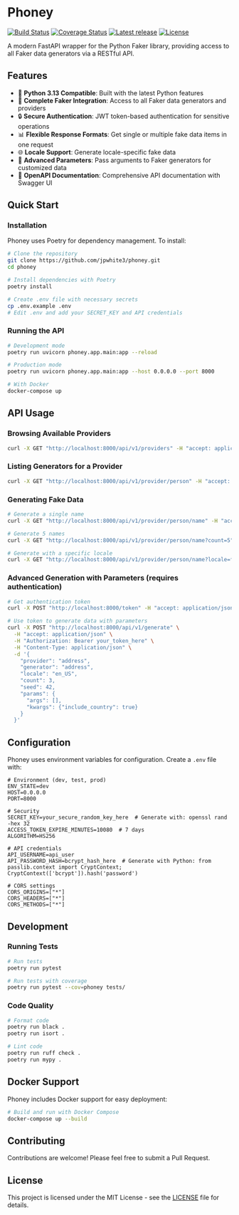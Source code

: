 # Phoney

[![Build Status](https://github.com/jpwhite3/gitinspector/actions/workflows/python-package.yml/badge.svg)](https://github.com/jpwhite3/phoney/actions/workflows/python-package.yml)
[![Coverage Status](https://coveralls.io/repos/github/jpwhite3/phoney/badge.svg?branch=main)](https://coveralls.io/github/jpwhite3/phoney?branch=main)
[![Latest release](https://img.shields.io/github/release/jpwhite3/phoney.svg?style=flat-square)](https://github.com/jpwhite3/phoney/releases/latest)
[![License](https://img.shields.io/github/license/jpwhite3/phoney.svg?style=flat-square)](https://github.com/jpwhite3/phoney/blob/master/LICENSE.txt)

A modern FastAPI wrapper for the Python Faker library, providing access to all Faker data generators via a RESTful API.

## Features

- 🚀 **Python 3.13 Compatible**: Built with the latest Python features
- 🔄 **Complete Faker Integration**: Access to all Faker data generators and providers
- 🔒 **Secure Authentication**: JWT token-based authentication for sensitive operations
- 📊 **Flexible Response Formats**: Get single or multiple fake data items in one request
- 🌐 **Locale Support**: Generate locale-specific fake data
- 🧩 **Advanced Parameters**: Pass arguments to Faker generators for customized data
- 📝 **OpenAPI Documentation**: Comprehensive API documentation with Swagger UI

## Quick Start

### Installation

Phoney uses Poetry for dependency management. To install:

```bash
# Clone the repository
git clone https://github.com/jpwhite3/phoney.git
cd phoney

# Install dependencies with Poetry
poetry install

# Create .env file with necessary secrets
cp .env.example .env
# Edit .env and add your SECRET_KEY and API credentials
```

### Running the API

```bash
# Development mode
poetry run uvicorn phoney.app.main:app --reload

# Production mode
poetry run uvicorn phoney.app.main:app --host 0.0.0.0 --port 8000

# With Docker
docker-compose up
```

## API Usage

### Browsing Available Providers

```bash
curl -X GET "http://localhost:8000/api/v1/providers" -H "accept: application/json"
```

### Listing Generators for a Provider

```bash
curl -X GET "http://localhost:8000/api/v1/provider/person" -H "accept: application/json"
```

### Generating Fake Data

```bash
# Generate a single name
curl -X GET "http://localhost:8000/api/v1/provider/person/name" -H "accept: application/json"

# Generate 5 names
curl -X GET "http://localhost:8000/api/v1/provider/person/name?count=5" -H "accept: application/json"

# Generate with a specific locale
curl -X GET "http://localhost:8000/api/v1/provider/person/name?locale=fr_FR" -H "accept: application/json"
```

### Advanced Generation with Parameters (requires authentication)

```bash
# Get authentication token
curl -X POST "http://localhost:8000/token" -H "accept: application/json" -H "Content-Type: application/x-www-form-urlencoded" -d "username=api_user&password=your_password"

# Use token to generate data with parameters
curl -X POST "http://localhost:8000/api/v1/generate" \
  -H "accept: application/json" \
  -H "Authorization: Bearer your_token_here" \
  -H "Content-Type: application/json" \
  -d '{
    "provider": "address",
    "generator": "address",
    "locale": "en_US",
    "count": 3,
    "seed": 42,
    "params": {
      "args": [],
      "kwargs": {"include_country": true}
    }
  }'
```

## Configuration

Phoney uses environment variables for configuration. Create a `.env` file with:

```env
# Environment (dev, test, prod)
ENV_STATE=dev
HOST=0.0.0.0
PORT=8000

# Security
SECRET_KEY=your_secure_random_key_here  # Generate with: openssl rand -hex 32
ACCESS_TOKEN_EXPIRE_MINUTES=10080  # 7 days
ALGORITHM=HS256

# API credentials
API_USERNAME=api_user
API_PASSWORD_HASH=bcrypt_hash_here  # Generate with Python: from passlib.context import CryptContext; CryptContext(['bcrypt']).hash('password')

# CORS settings
CORS_ORIGINS=["*"]
CORS_HEADERS=["*"]
CORS_METHODS=["*"]
```

## Development

### Running Tests

```bash
# Run tests
poetry run pytest

# Run tests with coverage
poetry run pytest --cov=phoney tests/
```

### Code Quality

```bash
# Format code
poetry run black .
poetry run isort .

# Lint code
poetry run ruff check .
poetry run mypy .
```

## Docker Support

Phoney includes Docker support for easy deployment:

```bash
# Build and run with Docker Compose
docker-compose up --build
```

## Contributing

Contributions are welcome! Please feel free to submit a Pull Request.

## License

This project is licensed under the MIT License - see the [LICENSE](LICENSE) file for details.